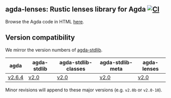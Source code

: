 ## agda-lenses: Rustic lenses library for Agda [![CI](https://github.com/omelkonian/agda-lenses/workflows/CI/badge.svg)](https://github.com/omelkonian/agda-lenses/actions)

Browse the Agda code in HTML [here](https://omelkonian.github.io/agda-lenses).

## Version compatibility

We mirror the version numbers of [agda-stdlib](https://github.com/agda/agda-stdlib).

| **agda** | **agda-stdlib** | **agda-stdlib-classes** | **agda-stdlib-meta** | **agda-lenses** |
|----------|-----------------|-------------------------|----------------------|-----------------|
| [v2.6.4](https://github.com/agda/agda/releases/tag/v2.6.3) | [v2.0](https://github.com/agda/agda-stdlib/releases/tag/v2.0) | [v2.0](https://github.com/omelkonian/agda-stdlib-classes/releases/tag/v2.0) | [v2.0](https://github.com/omelkonian/agda-stdlib-meta/releases/tag/v2.0) | [v2.0](https://github.com/omelkonian/agda-lenses/releases/tag/v2.0) |

Minor revisions will append to these major versions (e.g. `v2.0b` or `v2.0-10`).
